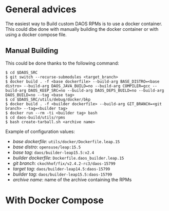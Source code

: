 # General advices

The easiest way to Build custom DAOS RPMs is to use a docker container.
This could dbe done with manually building the docker container or with using a docker compose
file.

## Manual Building


This could be done thanks to the following command:
```
$ cd $DAOS_SRC
$ git switch --recurse-submodules <target_branch>
$ docker build . -f <base dockerfile> --build-arg BASE_DISTRO=<base distro> --build-arg DAOS_JAVA_BUILD=no --build-arg COMPILER=gcc --build-arg DAOS_KEEP_SRC=no --build-arg DAOS_DEPS_BUILD=no --build-arg DAOS_BUILD=no --tag <base tag>
$ cd $DAOS_SRC/utils/debug/docker/bkp
$ docker build . -f <builder dockerfile> --build-arg GIT_BRANCH=<git branch> --tag=<builder tag>
$ docker run --rm -ti <builder tag> bash
$ cd daos-build/utils/rpms
$ bash create-tarball.sh <archive name>
```

Example of configuration values:
- _base dockerfile_: `utils/docker/Dockerfile.leap.15`
- _base distro_: `opensuse/leap:15.5`
- _base tag_: `daos/builder-leap15.5:v2.4`
- _builder dockerfile_: `Dockerfile.daos_builder.leap.15`
- _git branch_: `ckochhof/fix/v2.4.2-rc3/daos-15799`
- _target tag_: `daos/builder-leap14.5:daos-15799`
- _builder tag_: `daos/builder-leap15.5:daos-15799`
- _archive name_: name of the archive containing the RPMs

# With Docker Compose


